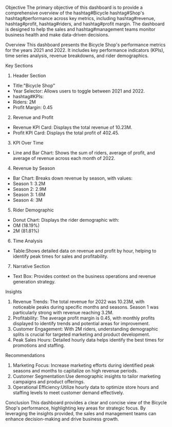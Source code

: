 Objective
The primary objective of this dashboard is to provide a comprehensive overview of the hashtag#Bicycle hashtag#Shop's hashtag#performance across key metrics, including hashtag#revenue, hashtag#profit, hashtag#riders, and hashtag#profit margin. The dashboard is designed to help the sales and hashtag#management teams monitor business health and make data-driven decisions.

Overview
This dashboard presents the Bicycle Shop's performance metrics for the years 2021 and 2022. It includes key performance indicators (KPIs), time series analysis, revenue breakdowns, and rider demographics.

Key Sections
1. Header Section
 - Title:"Bicycle Shop"
 - Year Selector: Allows users to toggle between 2021 and 2022.
 - hashtag#KPIs:
 - Riders: 2M
 - Profit Margin: 0.45
2. Revenue and Profit
 - Revenue KPI Card: Displays the total revenue of 10.23M.
 - Profit KPI Card: Displays the total profit of 402.45.
3. KPI Over Time
 - Line and Bar Chart: Shows the sum of riders, average of profit, and average of revenue across each month of 2022.
4. Revenue by Season
 - Bar Chart: Breaks down revenue by season, with values:
 - Season 1: 3.2M
 - Season 2: 2.9M
 - Season 3: 1.6M
 - Season 4: 3M
5. Rider Demographic
 - Donut Chart: Displays the rider demographic with:
 - OM (18.19%)
 - 2M (81.81%)

6. Time Analysis
 - Table:Shows detailed data on revenue and profit by hour, helping to identify peak times for sales and profitability.

7. Narrative Section
 - Text Box: Provides context on the business operations and revenue generation strategy.

Insights
1. Revenue Trends: The total revenue for 2022 was 10.23M, with noticeable peaks during specific months and seasons. Season 1 was particularly strong with revenue reaching 3.2M.
2. Profitability: The average profit margin is 0.45, with monthly profits displayed to identify trends and potential areas for improvement.
3. Customer Engagement: With 2M riders, understanding demographic splits is crucial for targeted marketing and product development.
4. Peak Sales Hours: Detailed hourly data helps identify the best times for promotions and staffing.

 Recommendations
1. Marketing Focus: Increase marketing efforts during identified peak seasons and months to capitalize on high revenue periods.
2. Customer Segmentation:Use demographic insights to tailor marketing campaigns and product offerings.
3. Operational Efficiency:Utilize hourly data to optimize store hours and staffing levels to meet customer demand effectively.

 Conclusion
This dashboard provides a clear and concise view of the Bicycle Shop's performance, highlighting key areas for strategic focus. By leveraging the insights provided, the sales and management teams can enhance decision-making and drive business growth.
